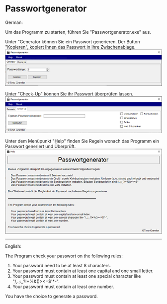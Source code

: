 # Passwortgenerator

German:

Um das Programm zu starten, führen Sie "Passwortgenerator.exe" aus.

Unter "Generator können Sie ein Passwort generieren. Der Button "Kopieren", kopiert Ihnen das Passwort in Ihre Zwischenablage.
![Generator](Pictures/Passwortgenerator.PNG)

Unter "Check-Up" können Sie ihr Passwort überprüfen lassen.
![Check-Up](Pictures/Passwortgenerator_CheckUp.PNG)

Unter dem Menüpunkt "Help" finden Sie Regeln wonach das Programm ein Passwort generiert und Überprüft.
![Help](Pictures/Passwortgenerator_Help.PNG)
___________________________________________________________________________________________________________________________

English:

The Program check your passwort on the following rules:

1. Your password need to be at least 8 characters.
2. Your password must contain at least one capital and one small letter.
3. Your password must contain at least one special character like "/,.;:_?!+%&()><=$'*-".
4. Your password must contain at least one number.

You have the choice to generate a password.
